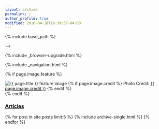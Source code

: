 ```yaml
---
layout: archive
permalink: /
author_profile: true
modified: 2016-04-18T16:39:37-04:00
---
```



{% include base_path %}

<!--{% if page.image.feature %}<div class="image-wrap">-->
<!--  <img src="{{ site.url }}/images/{{ page.image.feature }}" alt="{{ page.title }} feature image" itemprop="primaryImageOfPage">-->
<!--  {% if page.image.credit %}<span class="image-credit">Photo Credit: <a href="{{ page.image.creditlink }}">{{ page.image.credit }}</a></span>{% endif %}-->
<!--</div><!-- /.image-wrap -->-->
<!--{% endif %}-->

{% include _browser-upgrade.html %}

{% include _navigation.html %}

{% if page.image.feature %}
  <div class="image-wrap">
  <img src=
    {% if page.image.feature contains 'http' %}
      "{{ page.image.feature }}"
    {% else %}
      "{{ site.url }}/images/{{ page.image.feature }}"
    {% endif %}
  alt="{{ page.title }} feature image">
  {% if page.image.credit %}
    <span class="image-credit">Photo Credit: <a href="{{ page.image.creditlink }}">{{ page.image.credit }}</a></span>
  {% endif %}
  </div><!-- /.image-wrap -->
{% endif %}



<div class="grid__wrapper">
  <h3><a href="{{ site.url}}/categories/">Articles</a></h3>
  {% for post in site.posts limit:5 %}
    {% include archive-single.html %}
  {% endfor %}
</div>
<!--{% capture written_year %}'None'{% endcapture %}-->
<!--{% for post in site.posts %}-->
<!--  {% capture year %}{{ post.date | date: '%Y' }}{% endcapture %}-->
<!--  {% if year != written_year %}-->
<!--    <h2 id="{{ year | slugify }}" class="archive__subtitle">{{ year }}</h2>-->
<!--    {% capture written_year %}{{ year }}{% endcapture %}-->
<!--  {% endif %}-->
<!--  {% include archive-single.html %}-->
<!--{% endfor %}-->

